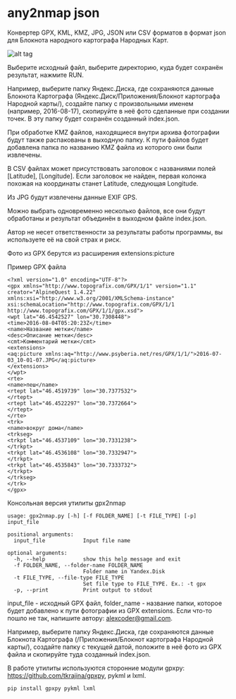 # any2nmap json

Конвертер GPX, KML, KMZ, JPG, JSON или CSV форматов в формат json для Блокнота народного картографа Народных Карт.

![alt tag](https://github.com/Coder-ak/gpx2nmap/blob/master/gpx2nmapgui-screen.png?raw=true)

Выберите исходный файл, выберите директорию, куда будет сохранён результат, нажмите RUN.

Например, выберите папку Яндекс.Диска, где сохраняются данные Блокнота Картографа (Яндекс.Диск/Приложения/Блокнот картографа Народной карты/), создайте папку с произвольными именем (например, 2016-08-17), скопируйте в неё фото сделанные при создании точек. В эту папку будет сохранён созданный index.json.

При обработке KMZ файлов, находящиеся внутри архива фотографии будут также распакованы в выходную папку. К пути файлов будет добавлена папка по названию KMZ файла из которого они были извлечены.

В CSV файлах может присутствовать заголовок с названиями полей [Latitude], [Longitude]. Если заголовок не найден, первая колонка похожая на координаты станет Latitude, следующая Longitude.

Из JPG будут извлечены данные EXIF GPS.

Можно выбрать одновременно несколько файлов, все они будут обработаны и результат объединён в выходном файле index.json.

Автор не несет ответственности за результаты работы программы, вы используете её на свой страх и риск.

Фото из GPX берутся из расширения extensions:picture

Пример GPX файла
```
<?xml version="1.0" encoding="UTF-8"?>
<gpx xmlns="http://www.topografix.com/GPX/1/1" version="1.1" creator="AlpineQuest 1.4.22" xmlns:xsi="http://www.w3.org/2001/XMLSchema-instance" xsi:schemaLocation="http://www.topografix.com/GPX/1/1 http://www.topografix.com/GPX/1/1/gpx.xsd">
<wpt lat="46.4542527" lon="30.7308448">
<time>2016-08-04T05:20:23Z</time>
<name>Название метки</name>
<desc>Описание метки</desc>
<cmt>Комментарий метки</cmt>
<extensions>
<aq:picture xmlns:aq="http://www.psyberia.net/res/GPX/1/1/">2016-07-03_10-01-07.JPG</aq:picture>
</extensions>
</wpt>
<rte>
<name>пеш</name>
<rtept lat="46.4519739" lon="30.7377532">
</rtept>
<rtept lat="46.4522297" lon="30.7372664">
</rtept>
</rte>
<trk>
<name>вокруг дома</name>
<trkseg>
<trkpt lat="46.4537109" lon="30.7331238">
</trkpt>
<trkpt lat="46.4536108" lon="30.7332947">
</trkpt>
<trkpt lat="46.4535843" lon="30.7333732">
</trkpt>
</trkseg>
</trk>
</gpx>
```

Консольная версия утилиты gpx2nmap
```
usage: gpx2nmap.py [-h] [-f FOLDER_NAME] [-t FILE_TYPE] [-p] input_file

positional arguments:
  input_file            Input file name

optional arguments:
  -h, --help            show this help message and exit
  -f FOLDER_NAME, --folder-name FOLDER_NAME
                        Folder name in Yandex.Disk
  -t FILE_TYPE, --file-type FILE_TYPE
                        Set file type to FILE_TYPE. Ex.: -t gpx
  -p, --print           Print output to stdout
```
input_file - исходный GPX файл, folder_name - название папки, которое будет добавлено к пути фотографии из GPX extensions. Если что-то пошло не так, напишите автору: alexcoder@gmail.com.

Например, выберите папку Яндекс.Диска, где сохраняются данные Блокнота Картографа (/Приложения/Блокнот картографа Народной карты/), создайте папку с текущей датой, положите в неё фото из GPX файла и скопируйте туда созданный index.json.

В работе утилиты используются сторонние модули gpxpy: https://github.com/tkrajina/gpxpy, pykml и lxml.
```
pip install gpxpy pykml lxml
```
